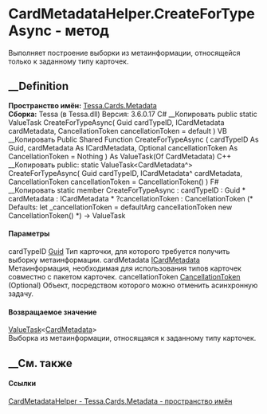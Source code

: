 # CardMetadataHelper.CreateForTypeAsync - метод
Выполняет построение выборки из метаинформации, относящейся только к заданному
типу карточек.
## __Definition
 **Пространство имён:** [Tessa.Cards.Metadata](N_Tessa_Cards_Metadata.htm)  
 **Сборка:** Tessa (в Tessa.dll) Версия: 3.6.0.17
C# __Копировать
     public static ValueTask<CardMetadata> CreateForTypeAsync(
    	Guid cardTypeID,
    	ICardMetadata cardMetadata,
    	CancellationToken cancellationToken = default
    )
VB __Копировать
     Public Shared Function CreateForTypeAsync ( 
    	cardTypeID As Guid,
    	cardMetadata As ICardMetadata,
    	Optional cancellationToken As CancellationToken = Nothing
    ) As ValueTask(Of CardMetadata)
C++ __Копировать
     public:
    static ValueTask<CardMetadata^> CreateForTypeAsync(
    	Guid cardTypeID, 
    	ICardMetadata^ cardMetadata, 
    	CancellationToken cancellationToken = CancellationToken()
    )
F# __Копировать
     static member CreateForTypeAsync : 
            cardTypeID : Guid * 
            cardMetadata : ICardMetadata * 
            ?cancellationToken : CancellationToken 
    (* Defaults:
            let _cancellationToken = defaultArg cancellationToken new CancellationToken()
    *)
    -> ValueTask<CardMetadata> 
#### Параметры
cardTypeID [Guid](https://learn.microsoft.com/dotnet/api/system.guid)
    Тип карточки, для которого требуется получить выборку метаинформации.
cardMetadata [ICardMetadata](T_Tessa_Cards_ICardMetadata.htm)
    Метаинформация, необходимая для использования типов карточек совместно с пакетом карточек.
cancellationToken
[CancellationToken](https://learn.microsoft.com/dotnet/api/system.threading.cancellationtoken)
(Optional)
    Объект, посредством которого можно отменить асинхронную задачу.
#### Возвращаемое значение
[ValueTask](https://learn.microsoft.com/dotnet/api/system.threading.tasks.valuetask-1)<[CardMetadata](T_Tessa_Cards_Metadata_CardMetadata.htm)>  
Выборка из метаинформации, относящаяся к заданному типу карточек.
##  __См. также
#### Ссылки
[CardMetadataHelper - ](T_Tessa_Cards_Metadata_CardMetadataHelper.htm)
[Tessa.Cards.Metadata - пространство имён](N_Tessa_Cards_Metadata.htm)
